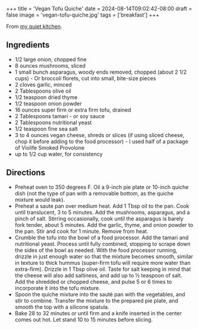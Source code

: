 +++
title = 'Vegan Tofu Quiche'
date = 2024-08-14T09:02:42-08:00
draft = false
image = 'vegan-tofu-quiche.jpg'
tags = ['breakfast']
+++

From [my quiet kitchen](https://myquietkitchen.com/crustless-tofu-quiche/).

## Ingredients
* 1/2 large onion, chopped fine
* 8 ounces mushrooms, sliced
* 1 small bunch asparagus, woody ends removed, chopped (about 2 1/2 cups) - Or broccoli florets, cut into small, bite-size pieces
* 2 cloves garlic, minced
* 2 Tablespoons olive oil
* 1/2 teaspoon dried thyme
* 1/2 teaspoon onion powder
* 16 ounces super firm or extra firm tofu, drained
* 2 Tablespoons tamari - or soy sauce
* 2 Tablespoons nutritional yeast
* 1/2 teaspoon fine sea salt
* 3 to 4 ounces vegan cheese, shreds or slices (if using sliced cheese, chop it before adding to the food processor) - I used half of a package of Violife Smoked Provolone
* up to 1/2 cup water, for consistency

## Directions
* Preheat oven to 350 degrees F. Oil a 9-inch pie plate or 10-inch quiche dish (not the type of pan with a removable bottom, as the quiche mixture would leak).
* Preheat a saute pan over medium heat. Add 1 Tbsp oil to the pan. Cook until translucent, 3 to 5 minutes. Add the mushrooms, asparagus, and a pinch of salt. Stirring occasionally, cook until the asparagus is barely fork tender, about 5 minutes. Add the garlic, thyme, and onion powder to the pan. Stir and cook for 1 minute. Remove from heat.
* Crumble the tofu into the bowl of a food processor. Add the tamari and nutritional yeast. Process until fully combined, stopping to scrape down the sides of the bowl as needed. With the food processor running, drizzle in just enough water so that the mixture becomes smooth, similar in texture to thick hummus (super-firm tofu will require more water than extra-firm). Drizzle in 1 Tbsp olive oil. Taste for salt keeping in mind that the cheese will also add saltiness, and add up to ½ teaspoon of salt. Add the shredded or chopped cheese, and pulse 5 or 6 times to incorporate it into the tofu mixture.
* Spoon the quiche mixture into the sauté pan with the vegetables, and stir to combine. Transfer the mixture to the prepared pie plate, and smooth the top with a silicone spatula.
* Bake 28 to 32 minutes or until firm and a knife inserted in the center comes out hot. Let stand 10 to 15 minutes before slicing.
